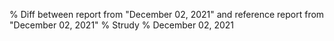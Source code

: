 % Diff between report from "December 02, 2021" and reference report from "December 02, 2021"
% Strudy
% December 02, 2021


